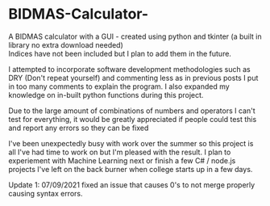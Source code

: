 # BIDMAS-Calculator-

A BIDMAS calculator with a GUI - created using python and tkinter (a built in library no extra download needed)  
Indices have not been included but I plan to add them in the future. 

I attempted to incorporate software development methodologies such as DRY (Don't repeat yourself) and commenting less as in previous posts I put in too many comments to explain the program. I also expanded my knowledge on in-built python functions during this project.

Due to the large amount of combinations of numbers and operators I can't test for everything, it would be greatly appreciated if people could test this and report any errors so they can be fixed 

I've been unexpectedly busy with work over the summer so this project is all I've had time to work on but I'm pleased with the result. 
I plan to experiement with Machine Learning next or finish a few C# / node.js projects I've left on the back burner when college starts up in a few days.  


Update 1: 07/09/2021 fixed an issue that causes 0's to not merge properly causing syntax errors. 

